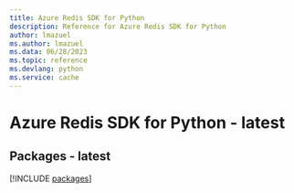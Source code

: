 ```yaml
---
title: Azure Redis SDK for Python
description: Reference for Azure Redis SDK for Python
author: lmazuel
ms.author: lmazuel
ms.data: 06/28/2023
ms.topic: reference
ms.devlang: python
ms.service: cache
---
```

# Azure Redis SDK for Python - latest
## Packages - latest
[!INCLUDE [packages](redis-index.md)]
